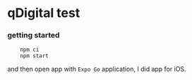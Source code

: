 # qDigital test


### getting started
```angular2html
    npm ci
    npm start
```

and then open app with `Expo Go` application, I did app for iOS.

